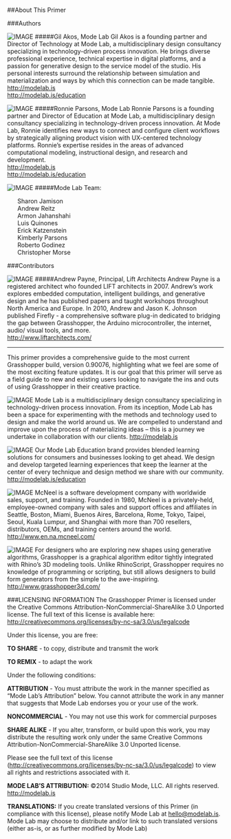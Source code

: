 <style>
h5 {color:#008DB2}
.page-inner img {
clear: both;
float:left;
width:275px;
padding: 15px;
}
.test img{float:none}

</style>
##About This Primer

###Authors


![IMAGE](images/about-this-primer/akos.png)
#####Gil Akos, Mode Lab
Gil Akos is a founding partner and Director of Technology at Mode Lab, a
multidisciplinary design consultancy specializing in technology-driven process
innovation. He brings diverse professional experience, technical expertise in
digital platforms, and a passion for generative design to the service model of the
studio. His personal interests surround the relationship between simulation and
materialization and ways by which this connection can be made tangible.<br>
http://modelab.is<br>
http://modelab.is/education


![IMAGE](images/about-this-primer/parsons.png)
#####Ronnie Parsons, Mode Lab
Ronnie Parsons is a founding partner and Director of Education at Mode Lab, a
multidisciplinary design consultancy specializing in technology-driven process
innovation. At Mode Lab, Ronnie identifies new ways to connect and configure
client workflows by strategically aligning product vision with UX-centered
technology platforms. Ronnie’s expertise resides in the areas of advanced
computational modeling, instructional design, and research and development.<br>
http://modelab.is<br>
http://modelab.is/education


![IMAGE](images/about-this-primer/modelab.png)
#####Mode Lab Team:
<ul>Sharon Jamison<br>
Andrew Reitz<br>
Armon Jahanshahi<br>
Luis Quinones<br>
Erick Katzenstein<br>
Kimberly Parsons<br>
Roberto Godinez<br>
Christopher Morse</ul>

###Contributors


![IMAGE](images/about-this-primer/payne.png)
#####Andrew Payne, Principal, Lift Architects
Andrew Payne is a registered architect who founded LIFT architects in 2007. Andrew’s work explores embedded computation, intelligent buildings,
and generative design and he has published papers and taught workshops
throughout North America and Europe. In 2010, Andrew and Jason K. Johnson
published Firefly - a comprehensive software plug-in dedicated to bridging the
gap between Grasshopper, the Arduino microcontroller, the internet, audio/
visual tools, and more.<br>
http://www.liftarchitects.com/

---

This primer provides a comprehensive guide to the most current Grasshopper build, version 0.90076, highlighting what we feel are some of the most exciting feature updates. It is our goal that this primer will serve as a field guide to new and existing users looking to navigate the ins and outs of using Grasshopper in their creative practice.

![IMAGE](images/about-this-primer/modelab_logo.png)
Mode Lab is a multidisciplinary design consultancy specializing in technology-driven process innovation.
From its inception, Mode Lab has been a space for experimenting with the methods and technology used to design and make the world around us. We are compelled to understand and improve upon the process of materializing ideas – this is a journey we undertake in collaboration with our clients.
http://modelab.is

![IMAGE](images/about-this-primer/modelab_education.png)
Our Mode Lab Education brand provides blended learning solutions for consumers and businesses looking to get ahead. We design and develop targeted learning experiences that keep the learner at the center of every technique and design method we share with our community.
http://modelab.is/education

![IMAGE](images/about-this-primer/rhino.png)
McNeel is a software development company with worldwide sales, support, and training. Founded in 1980, McNeel is a privately-held, employee-owned company with sales and support offices and affiliates in Seattle, Boston, Miami, Buenos Aires, Barcelona, Rome, Tokyo, Taipei, Seoul, Kuala Lumpur, and Shanghai with more than 700 resellers, distributors, OEMs, and training centers around the world.
http://www.en.na.mcneel.com/

![IMAGE](images/about-this-primer/grasshopper.png)
For designers who are exploring new shapes using generative algorithms, Grasshopper is a graphical algorithm editor tightly integrated with Rhino’s 3D modeling tools. Unlike RhinoScript, Grasshopper requires no knowledge of programming or scripting, but still allows designers to build form generators from the simple to the awe-inspiring.
http://www.grasshopper3d.com/



###LICENSING INFORMATION
The Grasshopper Primer is licensed under the Creative Commons Attribution-NonCommercial-ShareAlike 3.0 Unported license. The full text of this license is available here: http://creativecommons.org/licenses/by-nc-sa/3.0/us/legalcode

Under this license, you are free:

**TO SHARE** - to copy, distribute and transmit the work

**TO REMIX** - to adapt the work

Under the following conditions:

**ATTRIBUTION** - You must attribute the work in the manner specified as “Mode Lab’s Attribution” below. You cannot attribute the work in any manner that suggests that Mode Lab endorses you or your use of the work.

**NONCOMMERCIAL** - You may not use this work for commercial purposes

**SHARE ALIKE** - If you alter, transform, or build upon this work, you may distribute the resulting work only under the same Creative Commons Attribution-NonCommercial-ShareAlike 3.0 Unported license.

Please see the full text of this license (http://creativecommons.org/licenses/by-nc-sa/3.0/us/legalcode) to view all rights and restrictions associated with it.

**MODE LAB’S ATTRIBUTION:**
©2014 Studio Mode, LLC. All rights reserved. http://modelab.is

**TRANSLATIONS:**
If you create translated versions of this Primer (in compliance with this license), please notify Mode Lab at hello@modelab.is. Mode Lab may choose to distribute and/or link to such translated versions (either as-is, or as further modified by Mode Lab)

